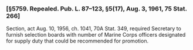 ### [§5759. Repealed. Pub. L. 87–123, §5(17), Aug. 3, 1961, 75 Stat. 266] ###

Section, act Aug. 10, 1956, ch. 1041, 70A Stat. 349, required Secretary to furnish selection boards with number of Marine Corps officers designated for supply duty that could be recommended for promotion.